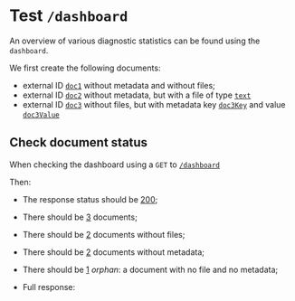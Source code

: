 # Test `/dashboard`

An overview of various diagnostic statistics can be found using the `dashboard`.

We first create the following documents:

  - external ID [`doc1`](- "#doc1") without metadata and without files;
  - external ID [`doc2`](- "#doc2") without metadata, but with a file of type
  [`text`](- "#doc2Type")
  - external ID [`doc3`](- "#doc3") without files, but with metadata
  key [`doc3Key`](- "#doc3Key") and value [`doc3Value`](- "#doc3Value")
  
[ ](- "#doc1Id=createDocument(#doc1)")

[ ](- "#doc2Id=createDocument(#doc2)")
[ ](- "#file2Id=createFile(#doc2Id)")

[ ](- "#doc3Id=createDocument(#doc3)")
[ ](- "createMetadata(#doc3Id, #doc3Key, #doc3Value)")

## Check document status
When checking the dashboard using a `GET` to [`/dashboard`](- "#endpoint")

[ ](- "#result=retrieve(#endpoint)")

Then:

  - The response status should be [200](- "?=#result.status");
  - There should be [3](- "?=#result.documentCount") documents;
  - There should be [2](- "?=#result.withoutFiles") documents without files;
  - There should be [2](- "?=#result.withoutMetadata") documents without metadata;
  - There should be [1](- "?=#result.orphans") *orphan*: a document with no file and no metadata; 

  - Full response:

[ ](- "ext:embed=#result.body")
